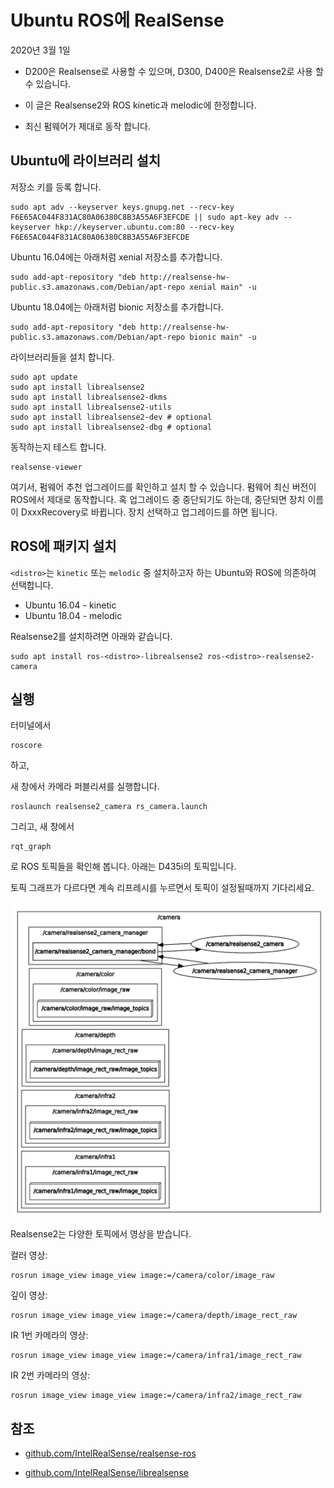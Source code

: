 # Ubuntu ROS에 RealSense

2020년 3월 1일

- D200은 Realsense로 사용할 수 있으며, D300, D400은 Realsense2로 사용 할 수 있습니다.

- 이 글은 Realsense2와 ROS kinetic과 melodic에 한정합니다.

- 최신 펌웨어가 제대로 동작 합니다.

## Ubuntu에 라이브러리 설치

저장소 키를 등록 합니다.

```
sudo apt adv --keyserver keys.gnupg.net --recv-key F6E65AC044F831AC80A06380C8B3A55A6F3EFCDE || sudo apt-key adv --keyserver hkp://keyserver.ubuntu.com:80 --recv-key F6E65AC044F831AC80A06380C8B3A55A6F3EFCDE
```

Ubuntu 16.04에는 아래처럼 xenial 저장소를 추가합니다.

```
sudo add-apt-repository "deb http://realsense-hw-public.s3.amazonaws.com/Debian/apt-repo xenial main" -u
```

Ubuntu 18.04에는 아래처럼 bionic 저장소를 추가합니다.

```
sudo add-apt-repository "deb http://realsense-hw-public.s3.amazonaws.com/Debian/apt-repo bionic main" -u
```

라이브러리들을 설치 합니다.

```
sudo apt update
sudo apt install librealsense2
sudo apt install librealsense2-dkms
sudo apt install librealsense2-utils
sudo apt install librealsense2-dev # optional
sudo apt install librealsense2-dbg # optional
```

동작하는지 테스트 합니다.

```
realsense-viewer
```

여기서, 펌웨어 추천 업그레이드를 확인하고 설치 할 수 있습니다. 펌웨어 최신 버전이 ROS에서 제대로 동작합니다. 혹 업그레이드 중 중단되기도 하는데, 중단되면 장치 이름이 DxxxRecovery로 바뀝니다. 장치 선택하고 업그레이드를 하면 됩니다.

## ROS에 패키지 설치

`<distro>`는 `kinetic` 또는 `melodic` 중 설치하고자 하는 Ubuntu와 ROS에 의존하여 선택합니다.

- Ubuntu 16.04 - kinetic
- Ubuntu 18.04 - melodic

Realsense2를 설치하려면 아래와 같습니다.

```
sudo apt install ros-<distro>-librealsense2 ros-<distro>-realsense2-camera
```

## 실행

터미널에서

```
roscore
```

하고, 

새 창에서 카메라 퍼블리셔를 실행합니다.

```
roslaunch realsense2_camera rs_camera.launch
```

그리고, 새 창에서

```
rqt_graph
```

로 ROS 토픽들을 확인해 봅니다. 아래는 D435i의 토픽입니다.

토픽 그래프가 다르다면 계속 리프레시를 누르면서 토픽이 설정될때까지 기다리세요.

![image-20200301190925712](ros_kinetic_realsense.assets/image-20200301190925712.png)

Realsense2는 다양한 토픽에서 영상을 받습니다.

컬러 영상:

```
rosrun image_view image_view image:=/camera/color/image_raw
```

깊이 영상:

```
rosrun image_view image_view image:=/camera/depth/image_rect_raw
```

IR 1번 카메라의 영상:

```
rosrun image_view image_view image:=/camera/infra1/image_rect_raw
```

IR 2번 카메라의 영상:

```
rosrun image_view image_view image:=/camera/infra2/image_rect_raw
```

## 참조

- [github.com/IntelRealSense/realsense-ros](https://github.com/IntelRealSense/realsense-ros?fbclid=IwAR3ZCG4d4KQJLcIVMTxKt0QN-sQ48L9N9OxRThwwTyXgdbw4hijlrW-arlI)

- [github.com/IntelRealSense/librealsense](https://github.com/IntelRealSense/librealsense/blob/master/doc/distribution_linux.md)

